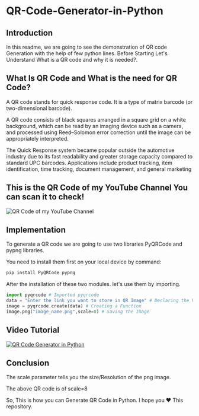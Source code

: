 # QR-Code-Generator-in-Python
## Introduction
In this readme, we are going to see the demonstration of QR code Generation with the help of few python lines. Before Starting Let's Understand What is a QR code and why it is needed?.

## What Is QR Code and What is the need for QR Code?
A QR code stands for quick response code. It is a type of matrix barcode (or two-dimensional barcode). 

A QR code consists of black squares arranged in a square grid on a white background, which can be read by an imaging device such as a camera, and processed using Reed–Solomon error correction until the image can be appropriately interpreted.

The Quick Response system became popular outside the automotive industry due to its fast readability and greater storage capacity compared to standard UPC barcodes. Applications include product tracking, item identification, time tracking, document management, and general marketing

## This is the QR Code of my YouTube Channel You can scan it to check!

![QR Code of my YouTube Channel](https://user-images.githubusercontent.com/76176138/126047396-a3bef30a-c98f-410e-b1b8-d5cfd2e9353b.png)

## Implementation
To generate a QR code we are going to use two libraries PyQRCode and pypng libraries.

You need to install them first on your local device by command:

```python
pip install PyQRCode pypng
```

After the installation of these two modules. let's use them by importing.

```python
import pyqrcode # Imported pyqrcode
data = "Enter the link you want to store in QR Image" # Declaring the Variables
image = pyqrcode.create(data) # Creating a Function
image.png("image_name.png",scale=8) # Saving the Image
```
## Video Tutorial

[![QR Code Generator in Python](https://img.youtube.com/vi/Q6Qi4cN6POg/0.jpg)](https://www.youtube.com/watch?v=Q6Qi4cN6POg)

## Conclusion

The scale parameter tells you the size/Resolution of the png image.

The above QR code is of scale=8

So, This is how you can Generate QR Code in Python. I hope you ❤️ This repository.




